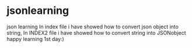 # jsonlearning
json learning 
In index file i have showed how to convert json object into string,
In INDEX2 file i have showed how to convert string into JSONobject
happy learning
1st day:)
